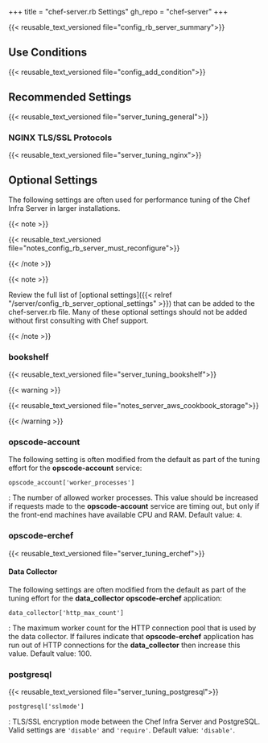 +++
title = "chef-server.rb Settings"
gh_repo = "chef-server"
+++

{{< reusable_text_versioned file="config_rb_server_summary">}}

## Use Conditions

{{< reusable_text_versioned file="config_add_condition">}}

## Recommended Settings

{{< reusable_text_versioned file="server_tuning_general">}}

### NGINX TLS/SSL Protocols

{{< reusable_text_versioned file="server_tuning_nginx">}}

## Optional Settings

The following settings are often used for performance tuning of the Chef
Infra Server in larger installations.

{{< note >}}

{{< reusable_text_versioned file="notes_config_rb_server_must_reconfigure">}}

{{< /note >}}

{{< note >}}

Review the full list of [optional
settings]({{< relref "/server/config_rb_server_optional_settings" >}}) that can be added to
the chef-server.rb file. Many of these optional settings should not be
added without first consulting with Chef support.

{{< /note >}}

### bookshelf

{{< reusable_text_versioned file="server_tuning_bookshelf">}}

{{< warning >}}

{{< reusable_text_versioned file="notes_server_aws_cookbook_storage">}}

{{< /warning >}}

### opscode-account

The following setting is often modified from the default as part of the
tuning effort for the **opscode-account** service:

`opscode_account['worker_processes']`

:   The number of allowed worker processes. This value should be
    increased if requests made to the **opscode-account** service are
    timing out, but only if the front-end machines have available CPU
    and RAM. Default value: `4`.

### opscode-erchef

{{< reusable_text_versioned file="server_tuning_erchef">}}

#### Data Collector

The following settings are often modified from the default as part of
the tuning effort for the **data_collector** **opscode-erchef**
application:

`data_collector['http_max_count']`

:   The maximum worker count for the HTTP connection pool that is used
    by the data collector. If failures indicate that **opscode-erchef**
    application has run out of HTTP connections for the
    **data_collector** then increase this value. Default value: <span
    class="title-ref">100</span>.

### postgresql

{{< reusable_text_versioned file="server_tuning_postgresql">}}

`postgresql['sslmode']`

:   TLS/SSL encryption mode between the Chef Infra Server and PostgreSQL.
    Valid settings are `'disable'` and `'require'`. Default value:
    `'disable'`.
